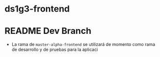 # ds1g3-frontend
# README Dev Branch
- La rama de `master-alpha-frontend` se utilizará de momento como rama de desarrollo y de pruebas para la aplicaci
